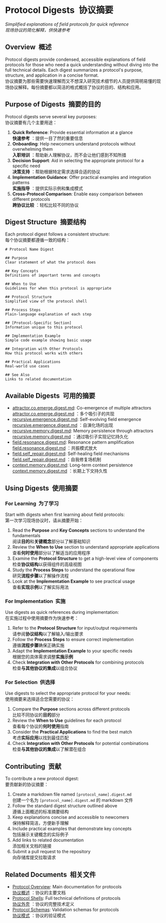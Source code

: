 # Protocol Digests  协议摘要

[](https://github.com/KashiwaByte/Context-Engineering-Chinese-Bilingual/blob/main/Chinese-Bilingual/60_protocols/digests/README.md#protocol-digests)

_Simplified explanations of field protocols for quick reference  
现场协议的简化解释，供快速参考_

## Overview  概述

[](https://github.com/KashiwaByte/Context-Engineering-Chinese-Bilingual/blob/main/Chinese-Bilingual/60_protocols/digests/README.md#overview)

Protocol digests provide condensed, accessible explanations of field protocols for those who need a quick understanding without diving into the full technical details. Each digest summarizes a protocol's purpose, structure, and application in a concise format.  
协议摘要为那些需要快速理解而又不想深入研究技术细节的人员提供简明易懂的现场协议解释。每份摘要都以简洁的格式概括了协议的目的、结构和应用。

## Purpose of Digests  摘要的目的

[](https://github.com/KashiwaByte/Context-Engineering-Chinese-Bilingual/blob/main/Chinese-Bilingual/60_protocols/digests/README.md#purpose-of-digests)

Protocol digests serve several key purposes:  
协议摘要有几个主要用途：

1. **Quick Reference**: Provide essential information at a glance  
    **快速参考** ：提供一目了然的重要信息
2. **Onboarding**: Help newcomers understand protocols without overwhelming them  
    **入职培训** ：帮助新人理解协议，而不会让他们感到不知所措
3. **Decision Support**: Aid in selecting the appropriate protocol for a specific need  
    **决策支持** ：帮助根据特定需求选择合适的协议
4. **Implementation Guidance**: Offer practical examples and integration patterns  
    **实施指导** ：提供实际示例和集成模式
5. **Cross-Protocol Comparison**: Enable easy comparison between different protocols  
    **跨协议比较** ：轻松比较不同的协议

## Digest Structure  摘要结构

[](https://github.com/KashiwaByte/Context-Engineering-Chinese-Bilingual/blob/main/Chinese-Bilingual/60_protocols/digests/README.md#digest-structure)

Each protocol digest follows a consistent structure:  
每个协议摘要都遵循一致的结构：

```
# Protocol Name Digest

## Purpose
Clear statement of what the protocol does

## Key Concepts
Definitions of important terms and concepts

## When to Use
Guidelines for when this protocol is appropriate

## Protocol Structure
Simplified view of the protocol shell

## Process Steps
Plain-language explanation of each step

## [Protocol-Specific Section]
Information unique to this protocol

## Implementation Example
Simple code example showing basic usage

## Integration with Other Protocols
How this protocol works with others

## Practical Applications
Real-world use cases

## See Also
Links to related documentation
```

## Available Digests  可用的摘要

[](https://github.com/KashiwaByte/Context-Engineering-Chinese-Bilingual/blob/main/Chinese-Bilingual/60_protocols/digests/README.md#available-digests)

- [attractor.co.emerge.digest.md](https://github.com/KashiwaByte/Context-Engineering-Chinese-Bilingual/blob/main/Chinese-Bilingual/60_protocols/digests/attractor.co.emerge.digest.md): Co-emergence of multiple attractors  
    [attractor.co.emerge.digest.md](https://github.com/KashiwaByte/Context-Engineering-Chinese-Bilingual/blob/main/Chinese-Bilingual/60_protocols/digests/attractor.co.emerge.digest.md) ：多个吸引子的共现
- [recursive.emergence.digest.md](https://github.com/KashiwaByte/Context-Engineering-Chinese-Bilingual/blob/main/Chinese-Bilingual/60_protocols/digests/recursive.emergence.digest.md): Self-evolving field emergence  
    [recursive.emergence.digest.md](https://github.com/KashiwaByte/Context-Engineering-Chinese-Bilingual/blob/main/Chinese-Bilingual/60_protocols/digests/recursive.emergence.digest.md) ：自演化场的出现
- [recursive.memory.digest.md](https://github.com/KashiwaByte/Context-Engineering-Chinese-Bilingual/blob/main/Chinese-Bilingual/60_protocols/digests/recursive.memory.digest.md): Memory persistence through attractors  
    [recursive.memory.digest.md](https://github.com/KashiwaByte/Context-Engineering-Chinese-Bilingual/blob/main/Chinese-Bilingual/60_protocols/digests/recursive.memory.digest.md) ：通过吸引子实现记忆持久化
- [field.resonance.digest.md](https://github.com/KashiwaByte/Context-Engineering-Chinese-Bilingual/blob/main/Chinese-Bilingual/60_protocols/digests/field.resonance.digest.md): Resonance pattern amplification  
    [field.resonance.digest.md](https://github.com/KashiwaByte/Context-Engineering-Chinese-Bilingual/blob/main/Chinese-Bilingual/60_protocols/digests/field.resonance.digest.md) ：共振模式放大
- [field.self_repair.digest.md](https://github.com/KashiwaByte/Context-Engineering-Chinese-Bilingual/blob/main/Chinese-Bilingual/60_protocols/digests/field.self_repair.digest.md): Self-healing field mechanisms  
    [field.self_repair.digest.md](https://github.com/KashiwaByte/Context-Engineering-Chinese-Bilingual/blob/main/Chinese-Bilingual/60_protocols/digests/field.self_repair.digest.md) ：自我修复场机制
- [context.memory.digest.md](https://github.com/KashiwaByte/Context-Engineering-Chinese-Bilingual/blob/main/Chinese-Bilingual/60_protocols/digests/context.memory.digest.md): Long-term context persistence  
    [context.memory.digest.md](https://github.com/KashiwaByte/Context-Engineering-Chinese-Bilingual/blob/main/Chinese-Bilingual/60_protocols/digests/context.memory.digest.md) ：长期上下文持久性

## Using Digests  使用摘要

[](https://github.com/KashiwaByte/Context-Engineering-Chinese-Bilingual/blob/main/Chinese-Bilingual/60_protocols/digests/README.md#using-digests)

### For Learning  为了学习

[](https://github.com/KashiwaByte/Context-Engineering-Chinese-Bilingual/blob/main/Chinese-Bilingual/60_protocols/digests/README.md#for-learning)

Start with digests when first learning about field protocols:  
第一次学习现场协议时，请从摘要开始：

1. Read the **Purpose** and **Key Concepts** sections to understand the fundamentals  
    阅读**目的**和**关键概念**部分以了解基础知识
2. Review the **When to Use** section to understand appropriate applications  
    查看**何时使用**部分以了解适当的应用程序
3. Examine the **Protocol Structure** to get a high-level view of components  
    检查**协议结构**以获得组件的高级视图
4. Study the **Process Steps** to understand the operational flow  
    研究**流程步骤**以了解操作流程
5. Look at the **Implementation Example** to see practical usage  
    查看**实现示例**以了解实际用法

### For Implementation  实施

[](https://github.com/KashiwaByte/Context-Engineering-Chinese-Bilingual/blob/main/Chinese-Bilingual/60_protocols/digests/README.md#for-implementation)

Use digests as quick references during implementation:  
在实施过程中使用摘要作为快速参考：

1. Refer to the **Protocol Structure** for input/output requirements  
    请参阅**协议结构**以了解输入/输出要求
2. Follow the **Process Steps** to ensure correct implementation  
    遵循**流程步骤**确保正确实施
3. Adapt the **Implementation Example** to your specific needs  
    根据您的具体需求调整**实施示例**
4. Check **Integration with Other Protocols** for combining protocols  
    检查**与其他协议的集成**以组合协议

### For Selection  供选择

[](https://github.com/KashiwaByte/Context-Engineering-Chinese-Bilingual/blob/main/Chinese-Bilingual/60_protocols/digests/README.md#for-selection)

Use digests to select the appropriate protocol for your needs:  
使用摘要来选择适合您需要的协议：

1. Compare the **Purpose** sections across different protocols  
    比较不同协议的**目的**部分
2. Review the **When to Use** guidelines for each protocol  
    查看每个协议的**何时使用**指南
3. Consider the **Practical Applications** to find the best match  
    考虑**实际应用**以找到最佳匹配
4. Check **Integration with Other Protocols** for potential combinations  
    检查**与其他协议的集成**以了解潜在组合

## Contributing  贡献

[](https://github.com/KashiwaByte/Context-Engineering-Chinese-Bilingual/blob/main/Chinese-Bilingual/60_protocols/digests/README.md#contributing)

To contribute a new protocol digest:  
要贡献新的协议摘要：

1. Create a markdown file named `[protocol_name].digest.md`  
    创建一个名为 `[protocol_name].digest.md` 的 markdown 文件
2. Follow the standard digest structure outlined above  
    遵循上面概述的标准摘要结构
3. Keep explanations concise and accessible to newcomers  
    保持解释简洁，方便新手理解
4. Include practical examples that demonstrate key concepts  
    包括展示关键概念的实际例子
5. Add links to related documentation  
    添加相关文档的链接
6. Submit a pull request to the repository  
    向存储库提交拉取请求

## Related Documents  相关文件

[](https://github.com/KashiwaByte/Context-Engineering-Chinese-Bilingual/blob/main/Chinese-Bilingual/60_protocols/digests/README.md#related-documents)

- [Protocol Overview](https://github.com/KashiwaByte/Context-Engineering-Chinese-Bilingual/blob/main/Chinese-Bilingual/60_protocols/README.md): Main documentation for protocols  
    [协议概述](https://github.com/KashiwaByte/Context-Engineering-Chinese-Bilingual/blob/main/Chinese-Bilingual/60_protocols/README.md) ：协议的主要文档
- [Protocol Shells](https://github.com/KashiwaByte/Context-Engineering-Chinese-Bilingual/blob/main/Chinese-Bilingual/60_protocols/shells): Full technical definitions of protocols  
    [协议外壳](https://github.com/KashiwaByte/Context-Engineering-Chinese-Bilingual/blob/main/Chinese-Bilingual/60_protocols/shells) ：协议的完整技术定义
- [Protocol Schemas](https://github.com/KashiwaByte/Context-Engineering-Chinese-Bilingual/blob/main/Chinese-Bilingual/60_protocols/schemas): Validation schemas for protocols  
    [协议模式](https://github.com/KashiwaByte/Context-Engineering-Chinese-Bilingual/blob/main/Chinese-Bilingual/60_protocols/schemas) ：协议的验证模式